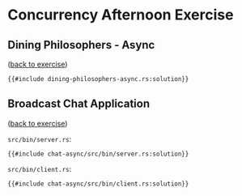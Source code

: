 # Concurrency Afternoon Exercise

## Dining Philosophers - Async

([back to exercise](dining-philosophers-async.md))

```rust,compile_fail
{{#include dining-philosophers-async.rs:solution}}
```

## Broadcast Chat Application

([back to exercise](chat-app.md))

`src/bin/server.rs`:

```rust,compile_fail
{{#include chat-async/src/bin/server.rs:solution}}
```

`src/bin/client.rs`:

```rust,compile_fail
{{#include chat-async/src/bin/client.rs:solution}}
```

